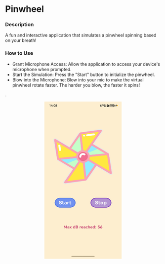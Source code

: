 # Pinwheel
### Description
A fun and interactive application that simulates a pinwheel spinning based on your breath!

### How to Use
* Grant Microphone Access: Allow the application to access your device's microphone when prompted.
* Start the Simulation: Press the "Start" button to initialize the pinwheel.
* Blow into the Microphone: Blow into your mic to make the virtual pinwheel rotate faster. The harder you blow, the faster it spins!

.<div align=center><img src="screenshots/pinwheel.jpg" width="250" height="510"></div>
